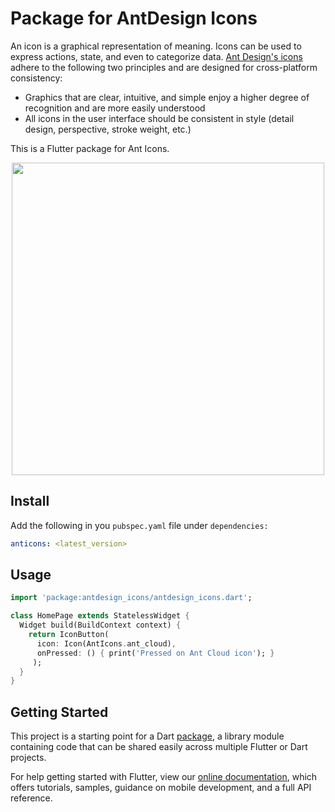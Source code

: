 # Package for AntDesign Icons

An icon is a graphical representation of meaning. Icons can be used to express actions, state, and even to categorize data. [Ant Design's icons](https://ant.design/components/icon/) adhere to the following two principles and are designed for cross-platform consistency:

-  Graphics that are clear, intuitive, and simple enjoy a higher degree of recognition and are more easily understood
-  All icons in the user interface should be consistent in style (detail design, perspective, stroke weight, etc.)

This is a Flutter package for Ant Icons.

<p align="center">
<img src="https://gw.alipayobjects.com/zos/rmsportal/XzOPonWCsPjvgkrklCzo.png" width="500">
</p>

## Install

Add the following in you `pubspec.yaml` file under `dependencies:`

```yaml
anticons: <latest_version>
```

## Usage

```dart
import 'package:antdesign_icons/antdesign_icons.dart';

class HomePage extends StatelessWidget {
  Widget build(BuildContext context) {
    return IconButton(
      icon: Icon(AntIcons.ant_cloud),
      onPressed: () { print('Pressed on Ant Cloud icon'); }
     );
  }
}
```

## Getting Started

This project is a starting point for a Dart
[package](https://flutter.dev/developing-packages/),
a library module containing code that can be shared easily across
multiple Flutter or Dart projects.

For help getting started with Flutter, view our
[online documentation](https://flutter.dev/docs), which offers tutorials,
samples, guidance on mobile development, and a full API reference.
